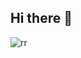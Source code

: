 ## Hi there 👋

<!--
**sahalashter/sahalashter** is a ✨ _special_ ✨ repository because its `README.md` (this file) appears on your GitHub profile.

Here are some ideas to get you started:

- 🔭 I’m currently working on ...
- 🌱 I’m currently learning ...
- 👯 I’m looking to collaborate on ...
- 🤔 I’m looking for help with ...
- 💬 Ask me about ...
- 📫 How to reach me: ...
- 😄 Pronouns: ...
- ⚡ Fun fact: ...
-->
![rr](https://media3.giphy.com/media/v1.Y2lkPTc5MGI3NjExc2hzbXB1OWVzd3NwcDJsbXUzdGtuOXlhamRwY3dzanhtbmtlODNzciZlcD12MV9pbnRlcm5hbF9naWZfYnlfaWQmY3Q9Zw/jIMfuPWTrYgEw/giphy.gif)
